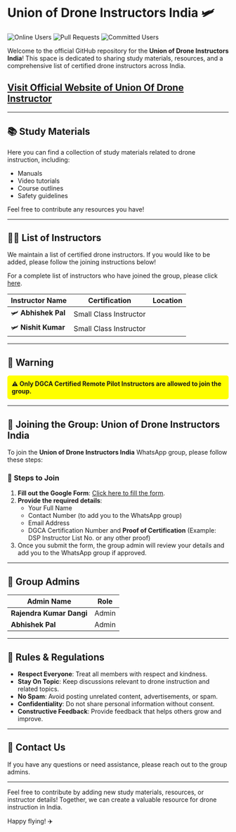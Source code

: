 # Union of Drone Instructors India 🛩️

![Online Users](https://img.shields.io/badge/Online%20Users-5-brightgreen)
![Pull Requests](https://img.shields.io/badge/Pull%20Requests-2-blue)
![Committed Users](https://img.shields.io/badge/Committed%20Users-10-orange)

Welcome to the official GitHub repository for the **Union of Drone Instructors India**! This space is dedicated to sharing study materials, resources, and a comprehensive list of certified drone instructors across India.

## [Visit Official Website of Union Of Drone Instructor](https://droneinstructorindia.github.io/Union-of-Drone-Instructor-India/)
---

## 📚 Study Materials

Here you can find a collection of study materials related to drone instruction, including:

- Manuals
- Video tutorials
- Course outlines
- Safety guidelines

Feel free to contribute any resources you have!

---

## 🧑‍🏫 List of Instructors

We maintain a list of certified drone instructors. If you would like to be added, please follow the joining instructions below!

For a complete list of instructors who have joined the group, please click [here](Instructors.md).

| **Instructor Name**  | **Certification**         | **Location**       |
|----------------------|---------------------------|--------------------|
| 🛩️ **Abhishek Pal**   | Small Class Instructor     |                    |
| 🛩️ **Nishit Kumar**   | Small Class Instructor     |                    |

---

## 🚨 **Warning**

<div style="background-color: yellow; padding: 10px; border-radius: 5px;">
  <strong>⚠️ Only DGCA Certified Remote Pilot Instructors are allowed to join the group.</strong>
</div>

---

## 🤝 Joining the Group: Union of Drone Instructors India

To join the **Union of Drone Instructors India** WhatsApp group, please follow these steps:

### 📝 **Steps to Join**

1. **Fill out the Google Form**: [Click here to fill the form](https://docs.google.com/forms/d/e/1FAIpQLScCmTjQtRU-Ibf2KhJqtbUsxu4JzcPMheTRzmEtRy7x5o7Weg/viewform).
2. **Provide the required details**:
   - Your Full Name
   - Contact Number (to add you to the WhatsApp group)
   - Email Address
   - DGCA Certification Number and **Proof of Certification** (Example: DSP Instructor List No. or any other proof)
3. Once you submit the form, the group admin will review your details and add you to the WhatsApp group if approved.

---

## 👥 Group Admins

| **Admin Name**             | **Role**                    |
|----------------------------|-----------------------------|
| **Rajendra Kumar Dangi**    | Admin                       |
| **Abhishek Pal**            | Admin                       |

---

## 📜 Rules & Regulations

- **Respect Everyone**: Treat all members with respect and kindness.
- **Stay On Topic**: Keep discussions relevant to drone instruction and related topics.
- **No Spam**: Avoid posting unrelated content, advertisements, or spam.
- **Confidentiality**: Do not share personal information without consent.
- **Constructive Feedback**: Provide feedback that helps others grow and improve.

---

## 📩 Contact Us

If you have any questions or need assistance, please reach out to the group admins.

---

Feel free to contribute by adding new study materials, resources, or instructor details! Together, we can create a valuable resource for drone instruction in India.

Happy flying! ✈️
